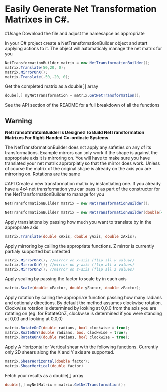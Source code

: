 # Easily Generate Net Transformation Matrixes in C#.

#Usage
Download the file and adjust the namesapce as appropriate

In your C# project create a NetTransformationBuilder object and start applying actions to it. The object will automaticaly manage the net matrix for you

````csharp
NetTransformationBuilder matrix = new NetTransformationBuilder();
matrix.Translate(50,20, 0);
matrix.MirrorOnX();
matrix.Translate(-50,-20, 0);
````

Get the completed matrix as a double[,] array
````csharp
doube[,] myNetTransformation = matrix.GetNetTransformation();
````

See the API section of the README for a full breakdown of all the functions

## Warning
<b>NetTransofmratonBuilder Is Designed To Build NetTransformation Matrixes For Right-Handed Co-ordinate Systems</b>

The NetTransformationBuilder does not apply any safeties on any of its transformations. Example mirrors can only work if the shape is against the appropriate axis it is mirroring on. You will have to make sure you have translated your net matrix approrpiatly so that the mirror does work. Unless of course the matrix of the original shape is already on the axis you are mirroring on. Rotations are the same

#API
Create a new transformation matrix by instantiating one. If you already have a 4x4 net transformation you can pass it as part of the constructor for the  NetTransformationBuilder to manage for you
````csharp
NetTransformationBuilder matrix = new NetTransformationBuilder();

NetTransformationBuilder matrix = new NetTransformationBuilder(double[4,4] netMatrix);
````
Apply translations by passing how much you want to translate by in the appropriate axis
````csharp
matrix.Translate(double xAxis, double yAxis, double zAxis);
````
Apply mirroring by calling the appropriate functions. Z mirror is currently partialy supported but untested
````csharp
matrix.MirrorOnX(); //mirror on x-axis (flip all y values)
matrix.MirrorOnY(); //mirror on y-axis (flip all x values)
matrix.MirrorOnZ(); //mirror on z-axis (flip all z values)
````
Apply scaling by passing the factor to scale by in each axis
````csharp
matrix.Scale(double xFactor, double yFactor, double zFactor);
````
Apply rotation by calling the appropriate function passing how many radians and optionaly directions. By default the method assumes clockwise rotation. Clockwise rotation is determined by looking at 0,0,0 from the axis you are rotating on (eg. for RotateOnZ, clockwise is determined if you were standing at 0,0,1 and looking at 0,0,0)
````csharp
matrix.RotateOnZ(double radians, bool clockwise = true);
matrix.RoateOnY(double radians, bool clockwise = true);
matrix.RotateOnX(double radians, bool clockwise = true);
````
Apply A Horizontal or Vertical shear with the following functions. Currently only 2D shears along the X and Y axis are supported.
````csharp
matrix.ShearHorizontal(double factor);
matrix.ShearVertical(double factor);
````
Fetch your results as a double[,] array
````csharp
double[,] myNetMatrix = matrix.GetNetTransformation();
````
